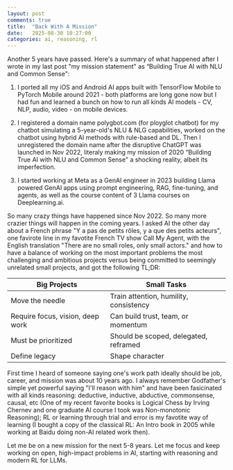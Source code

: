 ```yaml
---
layout: post
comments: true
title:  "Back With A Mission"
date:   2025-08-30 10:27:00
categories: ai, reasoning, rl
---
```


Another 5 years have passed. Here's a summary of what happened after I wrote in my last post "my mission statement" as “Building True AI with NLU and Common Sense":

1. I ported all my iOS and Android AI apps built with TensorFlow Mobile to PyTorch Mobile around 2021 - both platforms are long gone now but I had fun and learned a bunch on how to run all kinds AI models - CV, NLP, audio, video - on mobile devices. 

2. I registered a domain name polygbot.com (for ployglot chatbot) for my chatbot simulating a 5-year-old's NLU & NLG capabilities, worked on the chatbot using hybrid AI methods with rule-based and DL. Then I unregistered the domain name after the disruptive ChatGPT was launched in Nov 2022, literaly making my mission of 2020 “Building True AI with NLU and Common Sense" a shocking reality, albeit its imperfection.

3. I started working at Meta as a GenAI engineer in 2023 building Llama powered GenAI apps using prompt engineering, RAG, fine-tuning, and agents, as well as the course content of 3 Llama courses on Deeplearning.ai.

So many crazy things have happened since Nov 2022. So many more crazier things will happen in the coming years. I asked AI the other day about a French phrase "Y a pas de petits rôles, y a que des petits acteurs", one favirote line in my favotite French TV show Call My Agent, with the English translation "There are no small roles, only small actors." and how to have a balance of working on the most important problems the most challenging and ambitious projects versus being committed to seemingly unrelated small projects, and got the following TL;DR:

| **Big Projects**                 | **Small Tasks**                        |
| -------------------------------- | -------------------------------------- |
| Move the needle                  | Train attention, humility, consistency |
| Require focus, vision, deep work | Can build trust, team, or momentum     |
| Must be prioritized              | Should be scoped, delegated, reframed  |
| Define legacy                    | Shape character                        |


First time I heard of someone saying one's work path ideally should be job, career, and mission was about 10 years ago. I always remember Godfather's simple yet powerful saying "I'll reason with him" and have been fasicinated with all kinds reasoning: deductive, inductive, abductive, commonsense, causal, etc (One of my recent favorite books is Logical Chess by Irving Chernev and one graduate AI course I took was Non-monotonic Reasoning); RL or learning through trial and error is my favotite way of learning (I bought a copy of the classical RL: An Intro book in 2005 while working at Baidu doing non-AI related work then).

Let me be on a new mission for the next 5-8 years. Let me focus and keep working on open, high-impact problems in AI, starting with reasoning and modern RL for LLMs.


